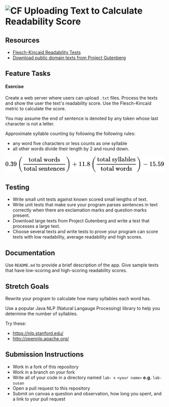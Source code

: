 # ![CF](http://i.imgur.com/7v5ASc8.png) Uploading Text to Calculate Readability Score

## Resources  
* [Flesch-Kincaid Readability Tests](https://en.wikipedia.org/wiki/Flesch%E2%80%93Kincaid_readability_tests)
* [Download public domain texts from Project Gutenberg](https://www.gutenberg.org/)
  
## Feature Tasks  
#### Exercise
Create a web server where users can upload `.txt` files. Process the texts
and show the user the text's readability score. Use the Flesch-Kincaid metric
to calculate the score.

You may assume the end of sentence is denoted by any token whose last character
is not a letter.

Approximate syllable counting by following the following rules:
* any word five characters or less counts as one syllable
* all other words divide their length by 2 and round down.

![Flesch-Kincaid formula](./grade-level.svg)

## Testing  
* Write small unit tests against known scored small lengths of text.
* Write unit tests that make sure your program parses sentences in text
  correctly when there are exclamation marks and question marks present.
* Download large texts from Project Gutenberg and write a test that
  processes a large text.
* Choose several texts and write tests to prove your program can score
  texts with low readability, average readability and high scores.

## Documentation
Use `README.md` to provide a brief description of the app. Give sample
texts that have low-scoring and high-scoring readability scores.

## Stretch Goals
Rewrite your program to calculate how many syllables each word has.

Use a popular Java NLP (Natural Langauge Processing) library to help you
determine the number of syllables.

Try these:

* https://nlp.stanford.edu/
* http://opennlp.apache.org/

## Submission Instructions
* Work in a fork of this repository
* Work in a branch on your fork
* Write all of your code in a directory named `lab-` + `<your name>` **e.g.** `lab-susan`
* Open a pull request to this repository
* Submit on canvas a question and observation, how long you spent, and a link to
  your pull request
